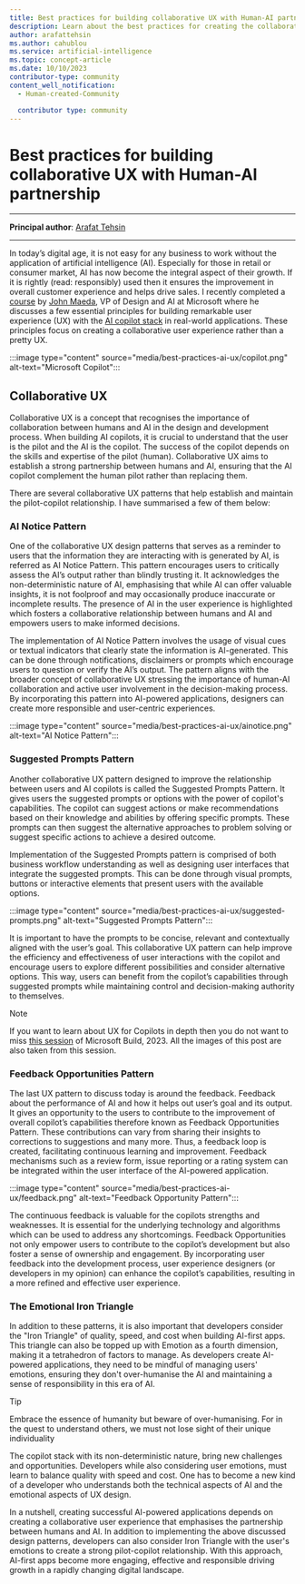```yaml
---
title: Best practices for building collaborative UX with Human-AI partnership 
description: Learn about the best practices for creating the collaborative user experiences by leveraging the power of human-AI partnership. Learn how to optimise your design process with these essential tips and strategies.
author: arafattehsin
ms.author: cahublou 
ms.service: artificial-intelligence 
ms.topic: concept-article
ms.date: 10/10/2023 
contributor-type: community
content_well_notification: 
  - Human-created-Community

  contributor type: community
---
```

# Best practices for building collaborative UX with Human-AI partnership 

---

**Principal author**: [Arafat Tehsin](https://learn.microsoft.com/users/arafattehsin/?WT.mc_id=AI-MVP-5003464)

---

In today’s digital age, it is not easy for any business to work without the application of artificial intelligence (AI). Especially for those in retail or consumer market, AI has now become the integral aspect of their growth. If it is rightly (read: responsibly) used then it ensures the improvement in overall customer experience and helps drive sales. I recently completed a [course](https://www.linkedin.com/learning/ux-for-ai-design-practices-for-ai-developers/designing-for-ai) by [John Maeda](https://www.linkedin.com/in/johnmaeda), VP of Design and AI at Microsoft where he discusses a few essential principles for building remarkable user experience (UX) with the [AI copilot stack](https://news.microsoft.com/source/features/ai/microsoft-outlines-framework-for-building-ai-apps-and-copilots-expands-ai-plugin-ecosystem/) in real-world applications. These principles focus on creating a collaborative user experience rather than a pretty UX.

:::image type="content" source="media/best-practices-ai-ux/copilot.png" alt-text="Microsoft Copilot":::

## Collaborative UX

Collaborative UX is a concept that recognises the importance of collaboration between humans and AI in the design and development process. When building AI copilots, it is crucial to understand that the user is the pilot and the AI is the copilot. The success of the copilot depends on the skills and expertise of the pilot (human). Collaborative UX aims to establish a strong partnership between humans and AI, ensuring that the AI copilot complement the human pilot rather than replacing them.

There are several collaborative UX patterns that help establish and maintain the pilot-copilot relationship. I have summarised a few of them below:


### AI Notice Pattern

One of the collaborative UX design patterns that serves as a reminder to users that the information they are interacting with is generated by AI, is referred as AI Notice Pattern. This pattern encourages users to critically assess the AI’s output rather than blindly trusting it. It acknowledges the non-deterministic nature of AI, emphasising that while AI can offer valuable insights, it is not foolproof and may occasionally produce inaccurate or incomplete results. The presence of AI in the user experience is highlighted which fosters a collaborative relationship between humans and AI and empowers users to make informed decisions.

The implementation of AI Notice Pattern involves the usage of visual cues or textual indicators that clearly state the information is AI-generated. This can be done through notifications, disclaimers or prompts which encourage users to question or verify the AI’s output. The pattern aligns with the broader concept of collaborative UX stressing the importance of human-AI collaboration and active user involvement in the decision-making process. By incorporating this pattern into AI-powered applications, designers can create more responsible and user-centric experiences.

:::image type="content" source="media/best-practices-ai-ux/ainotice.png" alt-text="AI Notice Pattern":::

### Suggested Prompts Pattern

Another collaborative UX pattern designed to improve the relationship between users and AI copilots is called the Suggested Prompts Pattern. It gives users the suggested prompts or options with the power of copilot's capabilities. The copilot can suggest actions or make recommendations based on their knowledge and abilities by offering specific prompts. These prompts can then suggest the alternative approaches to problem solving or suggest specific actions to achieve a desired outcome.

Implementation of the Suggested Prompts pattern is comprised of both business workflow understanding as well as designing user interfaces that integrate the suggested prompts. This can be done through visual prompts, buttons or interactive elements that present users with the available options.

:::image type="content" source="media/best-practices-ai-ux/suggested-prompts.png" alt-text="Suggested Prompts Pattern":::

It is important to have the prompts to be concise, relevant and contextually aligned with the user’s goal. This collaborative UX pattern can help improve the efficiency and effectiveness of user interactions with the copilot and encourage users to explore different possibilities and consider alternative options. This way, users can benefit from the copilot’s capabilities through suggested prompts while maintaining control and decision-making authority to themselves.

> [!NOTE]
> If you want to learn about UX for Copilots in depth then you do not want to miss [this session](https://build.microsoft.com/en-US/sessions/bac1bf0b-7c70-4366-bb86-0abd11b009bc?source=sessions) of Microsoft Build, 2023. All the images of this post are also taken from this session.

### Feedback Opportunities Pattern

The last UX pattern to discuss today is around the feedback. Feedback about the performance of AI and how it helps out user’s goal and its output. It gives an opportunity to the users to contribute to the improvement of overall copilot’s capabilities therefore known as Feedback Opportunities Pattern. These contributions can vary from sharing their insights to corrections to suggestions and many more. Thus, a feedback loop is created, facilitating continuous learning and improvement. Feedback mechanisms such as a review form, issue reporting or a rating system can be integrated within the user interface of the AI-powered application.

:::image type="content" source="media/best-practices-ai-ux/feedback.png" alt-text="Feedback Opportunity Pattern":::

The continuous feedback is valuable for the copilots strengths and weaknesses. It is essential for the underlying technology and algorithms which can be used to address any shortcomings. Feedback Opportunities not only empower users to contribute to the copilot’s development but also foster a sense of ownership and engagement. By incorporating user feedback into the development process, user experience designers (or developers in my opinion) can enhance the copilot’s capabilities, resulting in a more refined and effective user experience.

### The Emotional Iron Triangle

In addition to these patterns, it is also important that developers consider the "Iron Triangle" of quality, speed, and cost when building AI-first apps. This triangle can also be topped up with Emotion as a fourth dimension, making it a tetrahedron of factors to manage. As developers create AI-powered applications, they need to be mindful of managing users' emotions, ensuring they don't over-humanise the AI and maintaining a sense of responsibility in this era of AI.

> [!TIP] 
> Embrace the essence of humanity but beware of over-humanising. For in the quest to understand others, we must not lose sight of their unique individuality

The copilot stack with its non-deterministic nature, bring new challenges and opportunities. Developers while also considering user emotions, must learn to balance quality with speed and cost. One has to become a new kind of a developer who understands both the technical aspects of AI and the emotional aspects of UX design.

In a nutshell, creating successful AI-powered applications depends on creating a collaborative user experience that emphasises the partnership between humans and AI. In addition to implementing the above discussed design patterns, developers can also consider Iron Triangle with the user's emotions to create a strong pilot-copilot relationship. With this approach, AI-first apps become more engaging, effective and responsible driving growth in a rapidly changing digital landscape.